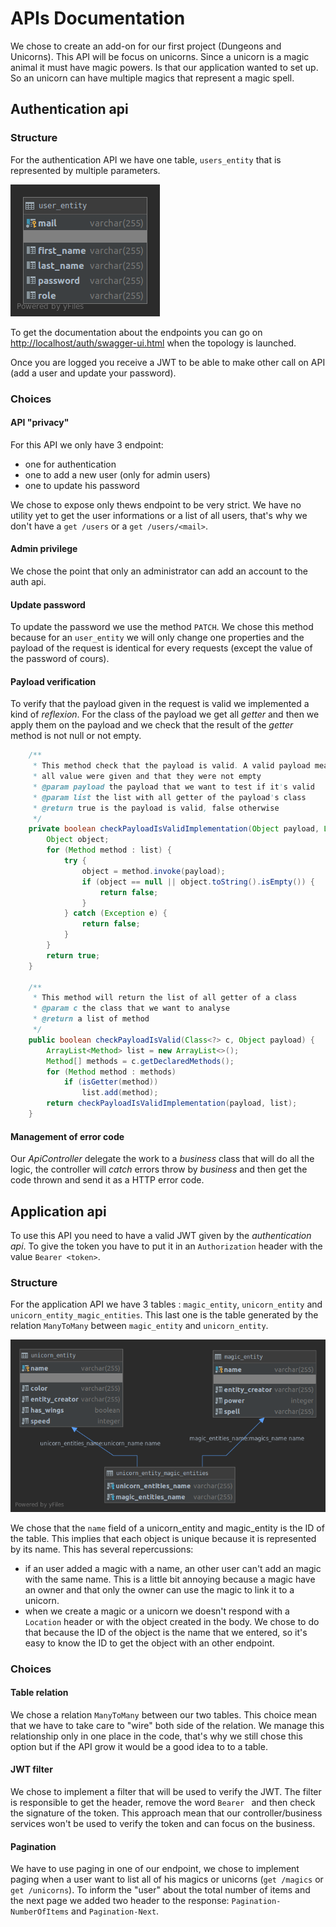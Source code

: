 # APIs Documentation

We chose to create an add-on for our first project (Dungeons and Unicorns). This API will be focus on unicorns. Since a unicorn is a magic animal it must have magic powers. Is that our application wanted to set up. So an unicorn can have multiple magics that represent a magic spell.

## Authentication api

### Structure 

For the authentication API we have one table, `users_entity` that is represented by multiple parameters.

![](img/auth_db.png)

To get the documentation about the endpoints you can go on [http://localhost/auth/swagger-ui.html](http://localhost/auth/swagger-ui.html) when the topology is launched.

Once you are logged you receive a JWT to be able to make other call on API (add a user and update your password).

### Choices

#### API "privacy"

For this API we only have 3 endpoint:

- one for authentication
- one to add a new user (only for admin users)
- one to update his password

We chose to expose only thews endpoint to be very strict. We have no utility yet to get the user informations or a list of all users, that's why we don't have a `get /users` or a `get /users/<mail>`.

#### Admin privilege

We chose the point that only an administrator can add an account to the auth api.

#### Update password

To update the password we use the method `PATCH`. We chose this method because for an `user_entity` we will only change one properties and the payload of the request is identical for every requests (except the value of the password of cours).

#### Payload verification

To verify that the payload given in the request is valid we implemented a kind of _reflexion_. For the class of the payload we get all _getter_ and then we apply them on the payload and we check that the result of the _getter_ method is not null or not empty.

```java
    /**
     * This method check that the payload is valid. A valid payload mean that
     * all value were given and that they were not empty
     * @param payload the payload that we want to test if it's valid
     * @param list the list with all getter of the payload's class
     * @return true is the payload is valid, false otherwise
     */
    private boolean checkPayloadIsValidImplementation(Object payload, List<Method> list){
        Object object;
        for (Method method : list) {
            try {
                object = method.invoke(payload);
                if (object == null || object.toString().isEmpty()) {
                    return false;
                }
            } catch (Exception e) {
                return false;
            }
        }
        return true;
    }

    /**
     * This method will return the list of all getter of a class
     * @param c the class that we want to analyse
     * @return a list of method
     */
    public boolean checkPayloadIsValid(Class<?> c, Object payload) {
        ArrayList<Method> list = new ArrayList<>();
        Method[] methods = c.getDeclaredMethods();
        for (Method method : methods)
            if (isGetter(method))
                list.add(method);
        return checkPayloadIsValidImplementation(payload, list);
    }
```

#### Management of error code

Our _ApiController_ delegate the work to a _business_ class that will do all the logic, the controller will _catch_ errors throw by _business_ and then get the code thrown and send it as a HTTP error code.

## Application api

To use this API you need to have a valid JWT given by the _authentication api_. To give the token you have to put it in an `Authorization` header with the value `Bearer <token>`. 

### Structure

For the application API we have 3 tables : `magic_entity`, `unicorn_entity` and `unicorn_entity_magic_entities`. This last one is the table generated by the relation `ManyToMany` between `magic_entity` and `unicorn_entity`.

![](img/app_db.png)

We chose that the `name` field of a unicorn_entity and magic_entity is the ID of the table. This implies that each object is unique because it is represented by its name. This has several repercussions:

- if an user added a magic with a name, an other user can't add an magic with the same name. This is a little bit annoying because a magic have an owner and that only the owner can use the magic to link it to a unicorn.
- when we create a magic or a unicorn we doesn't respond with a `Location` header or with the object created in the body. We chose to do that because the ID of the object is the name that we entered, so it's easy to know the ID to get the object with an other endpoint.

### Choices

#### Table relation

We chose a relation `ManyToMany` between our two tables. This choice mean that we have to take care to "wire" both side of the relation. We manage this relationship only in one place in the code, that's why we still chose this option but if the API grow it would be a good idea to to a table.

#### JWT filter

We chose to implement a filter that will be used to verify the JWT. The filter is responsible to get the header, remove the word `Bearer ` and then check the signature of the token. This approach  mean that our controller/business services won't be used to verify the token and can focus on the business.

#### Pagination

We have to use paging in one of our endpoint, we chose to implement paging when a user want to list all of his magics or unicorns (`get /magics` or `get /unicorns`). To inform the "user" about the total number of items and the next page we added two header to the response: `Pagination-NumberOfItems` and `Pagination-Next`.
